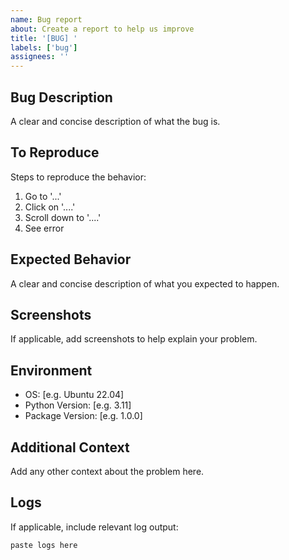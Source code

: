 ```yaml
---
name: Bug report
about: Create a report to help us improve
title: '[BUG] '
labels: ['bug']
assignees: ''
---
```


## Bug Description
A clear and concise description of what the bug is.

## To Reproduce
Steps to reproduce the behavior:
1. Go to '...'
2. Click on '....'
3. Scroll down to '....'
4. See error

## Expected Behavior
A clear and concise description of what you expected to happen.

## Screenshots
If applicable, add screenshots to help explain your problem.

## Environment
- OS: [e.g. Ubuntu 22.04]
- Python Version: [e.g. 3.11]
- Package Version: [e.g. 1.0.0]

## Additional Context
Add any other context about the problem here.

## Logs
If applicable, include relevant log output:
```
paste logs here
```
